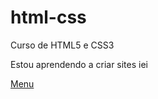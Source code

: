 # html-css
 
 Curso de HTML5 e CSS3

 Estou aprendendo a criar sites iei

 <a href="https://mlbcr.github.io/html-css/códigos/index.html">Menu</a>
